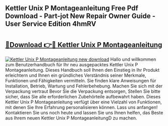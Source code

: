 ## Kettler Unix P Montageanleitung Free Pdf Download - Part-jot New Repair Owner Guide - User Service Edition 4hmRV

# <h2><a href="http://df6yer.blite.top/?on=Kettler+Unix+P+Montageanleitung">🔗Download 👉🔴 Kettler Unix P Montageanleitung</a></h2>

[![Kettler Unix P Montageanleitung new download](https://i.imgur.com/lujVjoI.png)](http://df6yer.blite.top/?on=Kettler+Unix+P+Montageanleitung)
Hallo und willkommen zum Benutzerhandbuch für Ihr neu ausgepacktes Kettler Unix P Montageanleitung. Dieses Handbuch soll Ihnen den Einstieg in Ihr Produkt erleichtern und Ihnen ein gründliches Verständnis seiner Merkmale, Funktionen und Fähigkeiten vermitteln. Sie finden klare Anweisungen für Installation, Betrieb, Wartung und Fehlerbehebung. Machen Sie sich mit der Verpackung vertraut Bevor Sie die Verpackung entsorgen, Stellen Sie bitte sicher, dass Sie alle erforderlichen Zubehörteile aufbewahrt haben. Dieses Kettler Unix P Montageanleitung verfügt über eine Vielzahl von Funktionen, mit denen Sie Ihre Erfahrung personalisieren können. Lass uns anfangen! Kontaktieren Sie uns noch heute und lassen Sie uns Ihnen helfen, das Beste aus Ihrem neuen Kettler Unix P MontageanleitungD zu machen.
